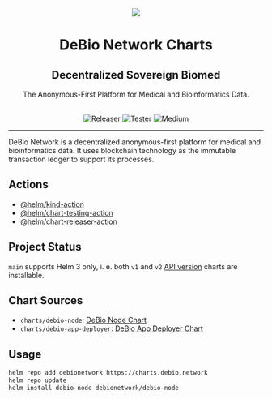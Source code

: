 <div align="center">
<img src="https://avatars.githubusercontent.com/u/76637246?s=200&v=4">
</div>

<div align="Center">
<h1>DeBio Network Charts</h1>
<h2>Decentralized Sovereign Biomed</h2>
The Anonymous-First Platform for Medical and Bioinformatics Data.

<br>
<br>

[![Releaser](https://github.com/debionetwork/debio-charts/actions/workflows/releaser.yaml/badge.svg)](https://github.com/debionetwork/debio-charts/actions/workflows/releaser.yaml)
[![Tester](https://github.com/debionetwork/debio-charts/actions/workflows/tester.yaml/badge.svg)](https://github.com/debionetwork/debio-charts/actions/workflows/tester.yaml)
[![Medium](https://img.shields.io/badge/Medium-DeBio-brightgreen?logo=medium)](https://medium.com/@debionetwork.blog)

</div>

---

DeBio Network is a decentralized anonymous-first platform for medical and bioinformatics data. It uses blockchain technology as the immutable transaction ledger to support its processes.

## Actions

* [@helm/kind-action](https://github.com/helm/kind-action)
* [@helm/chart-testing-action](https://github.com/helm/chart-testing-action)
* [@helm/chart-releaser-action](https://github.com/helm/chart-releaser-action)

## Project Status

`main` supports Helm 3 only, i. e. both `v1` and `v2` [API version](https://helm.sh/docs/topics/charts/#the-apiversion-field) charts are installable.

## Chart Sources

* `charts/debio-node`: [DeBio Node Chart](./charts/debio-node)
* `charts/debio-app-deployer`: [DeBio App Deployer Chart](./charts/debio-app-deployer)

## Usage

```bash
helm repo add debionetwork https://charts.debio.network
helm repo update
helm install debio-node debionetwork/debio-node
```
